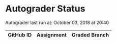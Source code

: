# Autograder Status
Autograder last run at: October 03, 2018 at 20:40

| GitHub ID | Assignment | Graded Branch |
|-----------|------------|---------------|
